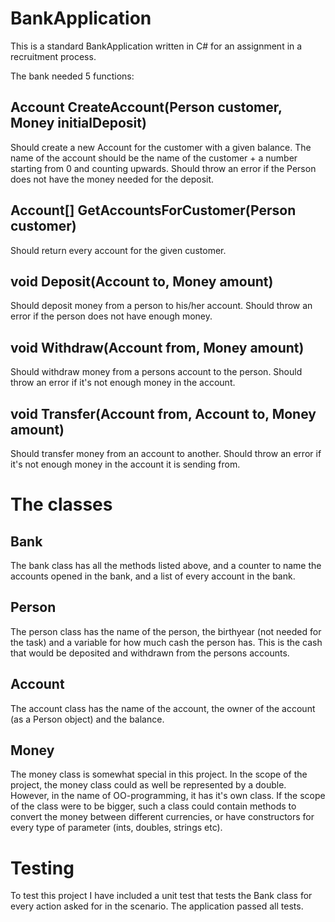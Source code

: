 # BankApplication
This is a standard BankApplication written in C# for an assignment in a recruitment process.

The bank needed 5 functions:

## Account CreateAccount(Person customer, Money initialDeposit)
Should create a new Account for the customer with a given balance. The name of the account should be the name of the customer + a number starting from 0 and counting upwards.
Should throw an error if the Person does not have the money needed for the deposit.

## Account[] GetAccountsForCustomer(Person customer)
Should return every account for the given customer.

## void Deposit(Account to, Money amount)
Should deposit money from a person to his/her account. Should throw an error if the person does not have enough money.

## void Withdraw(Account from, Money amount)
Should withdraw money from a persons account to the person. Should throw an error if it's not enough money in the account.

## void Transfer(Account from, Account to, Money amount)
Should transfer money from an account to another. Should throw an error if it's not enough money in the account it is sending from.

# The classes
## Bank
The bank class has all the methods listed above, and a counter to name the accounts opened in the bank, and a list of every account in the bank.

## Person
The person class has the name of the person, the birthyear (not needed for the task) and a variable for how much cash the person has. This is the cash that would be deposited and withdrawn from the persons accounts.

## Account
The account class has the name of the account, the owner of the account (as a Person object) and the balance.

## Money
The money class is somewhat special in this project. In the scope of the project, the money class could as well be represented by a double. However, in the name of OO-programming, it has it's own class. 
If the scope of the class were to be bigger, such a class could contain methods to convert the money between different currencies, or have constructors for every type of parameter (ints, doubles, strings etc).

# Testing
To test this project I have included a unit test that tests the Bank class for every action asked for in the scenario. The application passed all tests.


